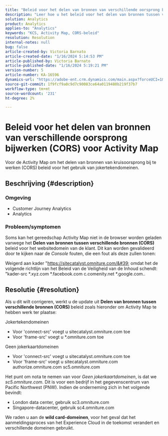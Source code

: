 ```yaml
---
title: "Beleid voor het delen van bronnen van verschillende oorsprong bijwerken (CORS) voor Activity Map"
description: "Leer hoe u het beleid voor het delen van bronnen tussen verschillende oorsprong aanpast om het gereedschap Activity Map te gebruiken."
solution: Analytics
product: Analytics
applies-to: "Analytics"
keywords: "KCS, Activity Map, CORS-beleid"
resolution: Resolution
internal-notes: null
bug: false
article-created-by: Victoria Barnato
article-created-date: "1/16/2024 5:14:53 PM"
article-published-by: Victoria Barnato
article-published-date: "1/16/2024 5:19:21 PM"
version-number: 5
article-number: KA-16596
dynamics-url: "https://adobe-ent.crm.dynamics.com/main.aspx?forceUCI=1&pagetype=entityrecord&etn=knowledgearticle&id=5f38f4bd-92b4-ee11-a569-6045bd006704"
source-git-commit: 1f9fcf9a0c9d7c90083ce64a0119480b219f37b7
workflow-type: tm+mt
source-wordcount: '231'
ht-degree: 2%

---
```


# Beleid voor het delen van bronnen van verschillende oorsprong bijwerken (CORS) voor Activity Map


Voor de Activity Map om het delen van bronnen van kruisoorsprong bij te werken (CORS)<b> </b>beleid voor het gebruik van jokertekendomeinen.

## Beschrijving {#description}


### <b>Omgeving </b>

- Customer Journey Analytics
- Analytics




### <b>Probleem/symptomen</b>

Soms kan het gereedschap Activity Map niet in de browser worden geladen vanwege het <b>Delen van bronnen tussen verschillende bronnen (CORS)</b> beleid voor het websitedomein van de klant. Dit kan worden gevalideerd door te kijken naar de *Console* fouten, die een fout als deze zullen tonen:

Weigerd aan kader &quot;https://sitecatalyst.omniture.com/&#39; omdat het de volgende richtlijn van het Beleid van de Veiligheid van de Inhoud schendt: &quot;kader-src \*.xyz.com \*.facebook.com c.comenity.net \*.google.com..


## Resolutie {#resolution}


Als u dit wilt corrigeren, werkt u de update uit <b>Delen van bronnen tussen verschillende bronnen (CORS) </b>beleid zoals hieronder om Activity Map te hebben werk ter plaatse:

Jokertekendomeinen

- Voor &#39;connect-src&#39; voegt u sitecatalyst.omniture.com toe
- Voor &#39;frame-src&#39; voegt u \*.omniture.com toe


Geen jokerkaartdomeinen

- Voor &#39;connect-src&#39; voegt u sitecatalyst.omniture.com toe
- Voor &#39;frame-src&#39; voegt u sitecatalyst.omniture.com authorize.omniture.com sc5.omniture.com


Het punt om nota te nemen van voor *Geen jokerkaartdomeinen*, is dat we *sc5.omniture.com*. Dit is voor een bedrijf in het gegevenscentrum van Pacific Northwest (PNW). Indien de onderneming zich in het volgende bevindt:

- London data center, gebruik sc3.omniture.com
- Singapore-datacenter, gebruik sc4.omniture.com


We raden u aan de <b>wild card-domeinen</b>, voor het geval dat het aanmeldingsproces van het Experience Cloud in de toekomst verandert en verschillende domeinen gebruikt.
